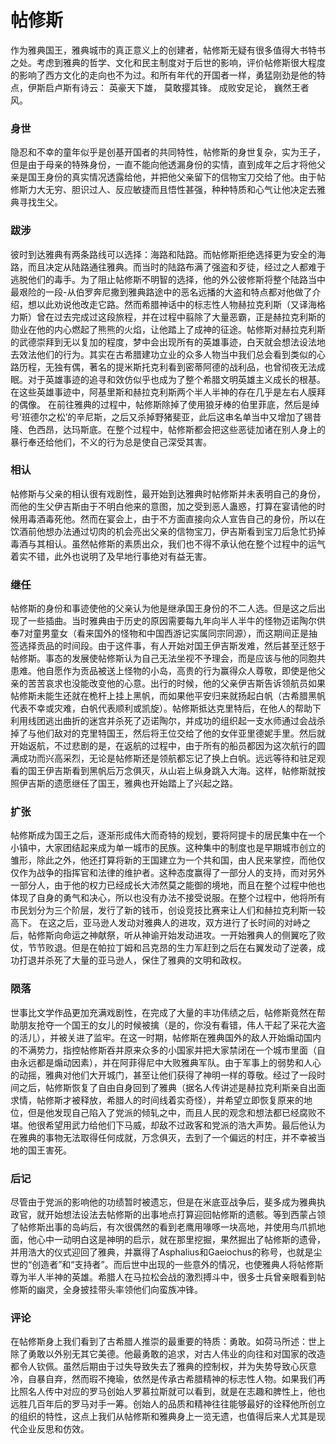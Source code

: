 # 帖修斯

作为雅典国王，雅典城市的真正意义上的创建者，帖修斯无疑有很多值得大书特书之处。考虑到雅典的哲学、文化和民主制度对于后世的影响，评价帖修斯很大程度的影响了西方文化的走向也不为过。和所有年代的开国者一样，勇猛刚劲是他的特点，伊斯启卢斯有诗云：
英豪天下雄，
莫敢撄其锋。
成败安足论，
巍然王者风。

### 身世
隐忍和不幸的童年似乎是创基开国者的共同特性，帖修斯的身世复杂，实为王子，但是由于母亲的特殊身份，一直不能向他透漏身份的实情，直到成年之后才将他父亲是国王身份的真实情况透露给他，并把他父亲留下的信物宝刀交给了他。由于帖修斯力大无穷、胆识过人、反应敏捷而且悟性甚强，种种特质和心气让他决定去雅典寻找生父。

### 跋涉

彼时到达雅典有两条路线可以选择：海路和陆路。而帖修斯拒绝选择更为安全的海路，而且决定从陆路通往雅典。而当时的陆路布满了强盗和歹徒，经过之人都难于逃脱他们的毒手。为了阻止帖修斯不明智的选择，他的外公彼修斯将整个陆路当中最艰险的一段-从伯罗奔尼撒到雅典路途中的恶名远播的大盗和特点都对他做了介绍，想以此劝说他改走它路。然而希腊神话中的标志性人物赫拉克利斯（又译海格力斯）曾在过去完成过这段旅程，并在过程中翦除了大量恶霸，正是赫拉克利斯的勋业在他的内心燃起了熊熊的火焰，让他踏上了成神的征途。帖修斯对赫拉克利斯的武德崇拜到无以复加的程度，梦中会出现所有的英雄事迹，白天就会想法设法地去效法他们的行为。其实在古希腊建功立业的众多人物当中我们总会看到类似的心路历程，无独有偶，著名的提米斯托克利看到密蒂阿德的战利品，也曾彻夜无法成眠。对于英雄事迹的追寻和效仿似乎也成为了整个希腊文明英雄主义成长的根基。在这些英雄事迹中，阿基里斯和赫拉克利斯两个半人半神的存在几乎是左右人膜拜的偶像。
在前往雅典的过程中，帖修斯除掉了使用狼牙棒的伯里菲底，然后是绰号‘班德尔之松’的辛尼斯，之后又杀掉野猪斐亚，此后这串名单当中又增加了锡昔隆、色西昂，达玛斯底。在整个过程中，帖修斯都会把这些恶徒加诸在别人身上的暴行奉还给他们，不义的行为总是使自己深受其害。

### 相认

帖修斯与父亲的相认很有戏剧性，最开始到达雅典时帖修斯并未表明自己的身份，而他的生父伊吉斯由于不明白他来的意图，加之受到恶人蛊惑，打算在宴请他的时候用毒酒毒死他。然而在宴会上，由于不方面直接向众人宣告自己的身份，所以在饮酒前他想办法通过切肉的机会亮出父亲的信物宝刀，伊吉斯看到宝刀后急忙扔掉毒酒与其相认。虽然帖修斯的素质出众，我们也不得不承认他在整个过程中的运气着实不错，此外也说明了及早地行事绝对有益无害。

### 继任

帖修斯的身份和事迹使他的父亲认为他是继承国王身份的不二人选。但是这之后出现了一些插曲。当时雅典由于历史的原因需要每九年向半人半牛的怪物迈诺陶尔供奉7对童男童女（看来国外的怪物和中国西游记实属同宗同源），而这期间正是抽签选择贡品的时间段。由于这件事，有人开始对国王伊吉斯发难，然后甚至迁怒于帖修斯。事态的发展使帖修斯认为自己无法坐视不予理会，而是应该与他的同胞共患难。他自愿作为贡品被送上怪物的小岛，高贵的行为赢得众人尊敬，即使是他父亲的苦苦哀求也没能改变他的心意。出行的时候，他的父亲伊吉斯告诉领航员如果帖修斯未能生还就在桅杆上挂上黑帆，而如果他平安归来就扬起白帆（古希腊黑帆代表不幸或灾难，白帆代表顺利或凯旋）。帖修斯抵达克里特后，在他人的帮助下利用线团逃出曲折的迷宫并杀死了迈诺陶尔，并成功的组织起一支水师通过会战杀掉了与他们敌对的克里特国王，然后将王位交给了他的女伴亚里德妮手里。然后就开始返航，不过悲剧的是，在返航的过程中，由于所有的船员都因为这次航行的圆满成功而兴高采烈，无论是帖修斯还是领航都忘记了换上白帆。远远等待和驻足观看的国王伊吉斯看到黑帆后万念俱灭，从山岩上纵身跳入大海。这样，帖修斯就按照伊吉斯的遗愿继任了国王，雅典也开始踏上了兴起之路。

### 扩张

帖修斯成为国王之后，逐渐形成伟大而奇特的规划，要将阿提卡的居民集中在一个小镇中，大家团结起来成为单一城市的民族。这种集中的制度也是早期城市创立的雏形，除此之外，他还打算将新的王国建立为一个共和国，由人民来掌控，而他仅仅作为战争的指挥官和法律的维护者。这种态度赢得了一部分人的支持，而对另外一部分人，由于他的权力已经成长大沛然莫之能御的境地，而且在整个过程中他也体现了自身的勇气和决心，所以也没有办法不接受说服。在整个过程中，他将所有市民划分为三个阶层，发行了新的钱币，创设竞技比赛来让人们和赫拉克利斯一较高下。
在这之后，亚马逊人发动对雅典人的进攻，双方进行了长时间的对峙之后，帖修斯向命运之神献祭，听从神谕开始发动进攻。一开始雅典人的侧翼吃了败仗，节节败退。但是在帕拉丁姆和吕克昂的生力军赶到之后在右翼发动了逆袭，成功打退并杀死了大量的亚马逊人，保住了雅典的文明和政权。

### 陨落

世事比文学作品更加充满戏剧性，在完成了大量的丰功伟绩之后，帖修斯竟然在帮助朋友抢夺一个国王的女儿的时候被擒（是的，你没有看错，伟人干起了采花大盗的活儿），并被关进了监牢。在这一时期，帖修斯在雅典国外的敌人开始煽动国内的不满势力，指控帖修斯吞并原来众多的小国家并把大家禁闭在一个城市里面（自由永远都是煽动因素），并在阿菲得尼中大败雅典军队。由于军事上的弱势和人心的动摇，雅典对他们大开城门，甚至让他们获得了神明一样的尊敬。经过了一段时间之后，帖修斯恢复了自由自身回到了雅典（据名人传讲述是赫拉克利斯亲自出面求情，帖修斯才被释放，希腊人的时间线着实奇怪），并希望立即恢复原来的地位，但是他发现自己陷入了党派的倾轧之中，而且人民的观念和想法都已经腐败不堪。他很希望用武力给他们下马威，却敌不过政客和党派的浩大声势。最后他认为在雅典的事物无法取得任何成就，万念俱灭，去到了一个偏远的村庄，并不幸被当地的国王害死。

### 后记

尽管由于党派的影响他的功绩暂时被遗忘，但是在米底亚战争后，斐多成为雅典执政官，就开始想法设法去帖修斯的出事地点打算迎回帖修斯的遗骸。等到西蒙占领了帖修斯出事的岛屿后，有次很偶然的看到老鹰用喙啄一块高地，并使用鸟爪抓地面，他心中一动明白这是神明的启示，就在那里挖掘，果然掘出了帖修斯的遗骨，并用浩大的仪式迎回了雅典，并赢得了Asphalius和Gaeiochus的称号，也就是尘世的“创造者”和“支持者”。而后世中出现的一些意外的情况，也使雅典人将帖修斯尊为半人半神的英雄。希腊人在马拉松会战的激烈搏斗中，很多士兵曾亲眼看到帖修斯的幽灵，全身披挂带头率领他们向蛮族冲锋。

### 评论

在帖修斯身上我们看到了古希腊人推崇的最重要的特质：勇敢。如荷马所述：世上除了勇敢以外别无其它美德。他最勇敢的追求，对古人伟业的向往和对国家的改造都令人钦佩。虽然后期由于过失导致失去了雅典的控制权，并为失势导致心灰意冷，自暴自弃，然而瑕不掩瑜，依然是传承古希腊精神的标志性人物。如果我们再比照名人传中对应的罗马创始人罗慕拉斯就可以看到，就是在志趣和脾性上，他也远胜几百年后的罗马对手一筹。创始人的品质和精神往往能够最好的诠释他所创立的组织的特性，这点上我们从帖修斯和雅典身上一览无遗，也值得后来人尤其是现代企业反思和仿效。